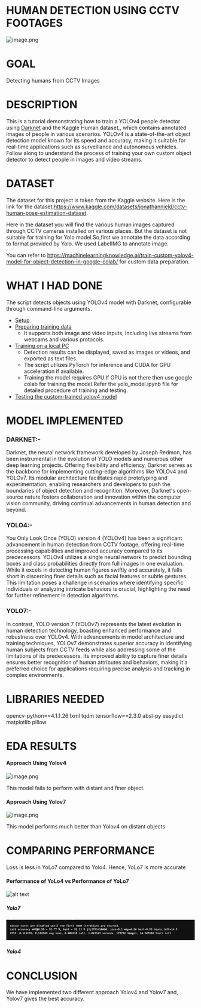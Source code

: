 # HUMAN DETECTION USING CCTV FOOTAGES

 ![image.png](https://encrypted-tbn0.gstatic.com/images?q=tbn:ANd9GcSrLn9Zzwpzvpp2FLu0n8bdwOIR26fARzsV4A&usqp=CAU)

# GOAL
Detecting humans from CCTV Images

# DESCRIPTION
This is a tutorial demonstrating how to train a YOLOv4 people detector using [Darknet](https://github.com/AlexeyAB/darknet) and the Kaggle Human dataset,, which contains annotated images of people in various scenarios. YOLOv4 is a state-of-the-art object detection model known for its speed and accuracy, making it suitable for real-time applications such as surveillance and autonomous vehicles. Follow along to understand the process of training your own custom object detector to detect people in images and video streams.


# DATASET
The dataset for this project is taken from the Kaggle website. Here is the link for the dataset,https://www.kaggle.com/datasets/jonathannield/cctv-human-pose-estimation-dataset.

Here in the dataset you will find the various human images captured through CCTV cameras installed on various places.
But the dataset is not suitable for training for Yolo model.So,first we annotate the data according to format provided by Yolo.
We used LabelIMG to annotate image.

You can refer to https://machinelearningknowledge.ai/train-custom-yolov4-model-for-object-detection-in-google-colab/ for custom data preparation.


# WHAT I HAD DONE

The script detects objects using YOLOv4 model with Darknet, configurable through command-line arguments.
* [Setup](#setup)
* [Preparing training data](#preparing)
    - It supports both image and video inputs, including live streams from webcams and various protocols.
* [Training on a local PC](#training-locally)
    - Detection results can be displayed, saved as images or videos, and exported as text files. 
    - The script utilizes PyTorch for inference and CUDA for GPU acceleration if available.
    - Training the model requires GPU.If GPU is not there then use google colab for training the model.Refer the yolo_model.ipynb file for detailed procedure of training and testing. 
* [Testing the custom-trained yolov4 model](#testing)

# MODEL IMPLEMENTED
### DARKNET:-
Darknet, the neural network framework developed by Joseph Redmon, has been instrumental in the evolution of YOLO models and numerous other deep learning projects. Offering flexibility and efficiency, Darknet serves as the backbone for implementing cutting-edge algorithms like YOLOv4 and YOLOv7. Its modular architecture facilitates rapid prototyping and experimentation, enabling researchers and developers to push the boundaries of object detection and recognition. Moreover, Darknet's open-source nature fosters collaboration and innovation within the computer vision community, driving continual advancements in human detection and beyond.

### YOLO4:-
You Only Look Once (YOLO) version 4 (YOLOv4) has been a significant advancement in human detection from CCTV footage, offering real-time processing capabilities and improved accuracy compared to its predecessors. YOLOv4 utilizes a single neural network to predict bounding boxes and class probabilities directly from full images in one evaluation. While it excels in detecting human figures swiftly and accurately, it falls short in discerning finer details such as facial features or subtle gestures. This limitation poses a challenge in scenarios where identifying specific individuals or analyzing intricate behaviors is crucial, highlighting the need for further refinement in detection algorithms.

### YOLO7:-
In contrast, YOLO version 7 (YOLOv7) represents the latest evolution in human detection technology, boasting enhanced performance and robustness over YOLOv4. With advancements in model architecture and training techniques, YOLOv7 demonstrates superior accuracy in identifying human subjects from CCTV feeds while also addressing some of the limitations of its predecessors. Its improved ability to capture finer details ensures better recognition of human attributes and behaviors, making it a preferred choice for applications requiring precise analysis and tracking in complex environments.

# LIBRARIES NEEDED
opencv-python==4.1.1.26
lxml
tqdm
tensorflow==2.3.0
absl-py
easydict
matplotlib
pillow

# EDA RESULTS
#### Approach Using Yolov4
![image.png](https://miro.medium.com/max/785/1*f2diI7O28j2A875FwQPMJA.jpeg)

This model fails to perform with distant and finer object.

#### Approach Using Yolov7
![image.png](https://github.com/WongKinYiu/yolov7/raw/main/figure/performance.png)

This model performs much better than Yolov4 on distant objects

# COMPARING PERFORMANCE
Loss is less in YoLo7 compared to Yolo4. Hence, YoLo7 is more accurate
#### Performance of YoLo4 vs Performance of YoLo7
![alt text](<aindree-2005/DL-Simplified/Human Detection using CCTV Footages./Images/Screenshot 2024-05-11 173921.png>) 

##### Yolo7

![alt text](<Human Detection using CCTV Footages./Images/Screenshot 2024-05-11 173858.png>)

##### Yolo4

# CONCLUSION
We have implemented two different approach Yolov4 and Yolov7 and, Yolov7 gives the best accuracy.
